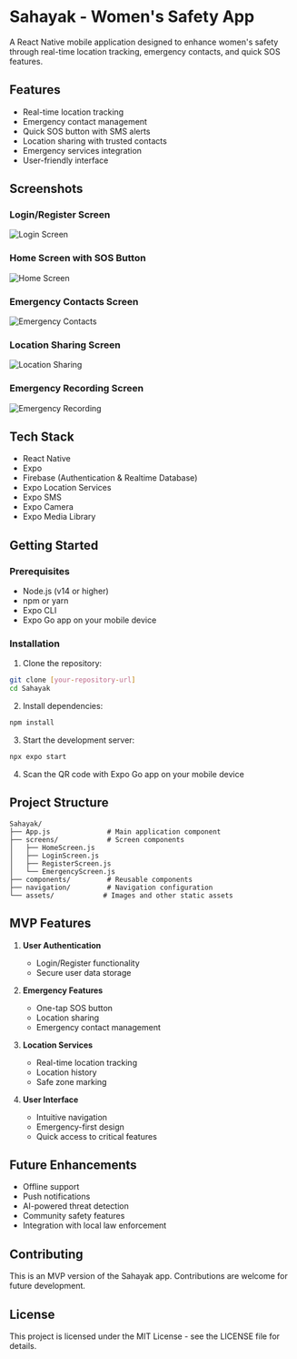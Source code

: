 # Sahayak - Women's Safety App

A React Native mobile application designed to enhance women's safety through real-time location tracking, emergency contacts, and quick SOS features.

## Features

- Real-time location tracking
- Emergency contact management
- Quick SOS button with SMS alerts
- Location sharing with trusted contacts
- Emergency services integration
- User-friendly interface

## Screenshots

### Login/Register Screen
![Login Screen](./assets/screenshots/login-screen.png)

### Home Screen with SOS Button
![Home Screen](./assets/screenshots/home-screen.png)

### Emergency Contacts Screen
![Emergency Contacts](./assets/screenshots/emergency-contacts.png)

### Location Sharing Screen
![Location Sharing](./assets/screenshots/location-sharing.png)

### Emergency Recording Screen
![Emergency Recording](./assets/screenshots/emergency-recording.png)

## Tech Stack

- React Native
- Expo
- Firebase (Authentication & Realtime Database)
- Expo Location Services
- Expo SMS
- Expo Camera
- Expo Media Library

## Getting Started

### Prerequisites

- Node.js (v14 or higher)
- npm or yarn
- Expo CLI
- Expo Go app on your mobile device

### Installation

1. Clone the repository:
```bash
git clone [your-repository-url]
cd Sahayak
```

2. Install dependencies:
```bash
npm install
```

3. Start the development server:
```bash
npx expo start
```

4. Scan the QR code with Expo Go app on your mobile device

## Project Structure

```
Sahayak/
├── App.js              # Main application component
├── screens/            # Screen components
│   ├── HomeScreen.js
│   ├── LoginScreen.js
│   ├── RegisterScreen.js
│   └── EmergencyScreen.js
├── components/         # Reusable components
├── navigation/         # Navigation configuration
└── assets/            # Images and other static assets
```

## MVP Features

1. **User Authentication**
   - Login/Register functionality
   - Secure user data storage

2. **Emergency Features**
   - One-tap SOS button
   - Location sharing
   - Emergency contact management

3. **Location Services**
   - Real-time location tracking
   - Location history
   - Safe zone marking

4. **User Interface**
   - Intuitive navigation
   - Emergency-first design
   - Quick access to critical features

## Future Enhancements

- Offline support
- Push notifications
- AI-powered threat detection
- Community safety features
- Integration with local law enforcement

## Contributing

This is an MVP version of the Sahayak app. Contributions are welcome for future development.

## License

This project is licensed under the MIT License - see the LICENSE file for details.
